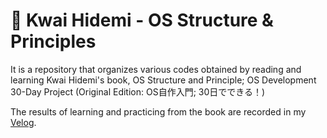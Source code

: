 # 📖 Kwai Hidemi - OS Structure & Principles

It is a repository that organizes various codes obtained by reading and learning Kwai Hidemi's book, OS Structure and Principle; OS Development 30-Day Project (Original Edition: OS自作入門; 30日でできる！)

The results of learning and practicing from the book are recorded in my [Velog](https://velog.io/@dohan_/series/Books).
